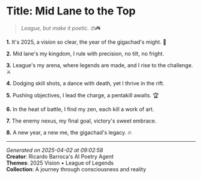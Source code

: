 # Title: Mid Lane to the Top

> *League, but make it poetic. 🤓🎮*

**1.** It's 2025, a vision so clear, the year of the gigachad's might. 🌟


**2.** Mid lane's my kingdom, I rule with precision, no tilt, no fright.


**3.** League's my arena, where legends are made, and I rise to the challenge. ⚔️


**4.** Dodging skill shots, a dance with death, yet I thrive in the rift.


**5.** Pushing objectives, I lead the charge, a pentakill awaits. 🏆


**6.** In the heat of battle, I find my zen, each kill a work of art.


**7.** The enemy nexus, my final goal, victory's sweet embrace.


**8.** A new year, a new me, the gigachad's legacy. 🔥



---

*Generated on 2025-04-02 at 09:02:58*  
**Creator**: Ricardo Barroca's AI Poetry Agent  
**Themes**: 2025 Vision • League of Legends  
**Collection**: A journey through consciousness and reality